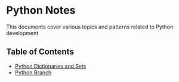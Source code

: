 
# Python Notes 
This documents cover various topics and patterns related to Python development

## Table of Contents
- [Python Dictionaries and Sets](./docs/pythondictset.md)
- [Python Branch](./docs/pythonbranch.md)
